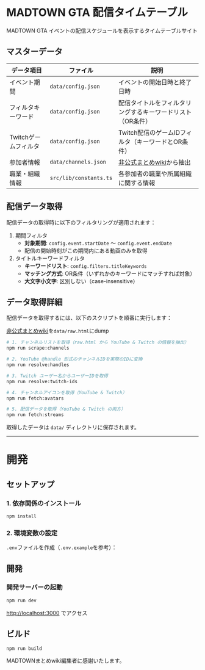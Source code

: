 # MADTOWN GTA 配信タイムテーブル

MADTOWN GTA イベントの配信スケジュールを表示するタイムテーブルサイト

## マスターデータ

| データ項目 | ファイル | 説明 |
|-----------|---------|------|
| イベント期間 | `data/config.json` | イベントの開始日時と終了日時 |
| フィルタキーワード | `data/config.json` | 配信タイトルをフィルタリングするキーワードリスト（OR条件） |
| Twitchゲームフィルタ | `data/config.json` | Twitch配信のゲームIDフィルタ（キーワードとOR条件） |
| 参加者情報 | `data/channels.json` | [非公式まとめwiki](https://w.atwiki.jp/madtowngta1/pages/12.html)から抽出 |
| 職業・組織情報 | `src/lib/constants.ts` | 各参加者の職業や所属組織に関する情報 |

## 配信データ取得

配信データの取得時に以下のフィルタリングが適用されます：

1. 期間フィルタ
   - **対象期間**: `config.event.startDate` 〜 `config.event.endDate`
   - 配信の開始時刻がこの期間内にある動画のみを取得
2. タイトルキーワードフィルタ
   - **キーワードリスト**: `config.filters.titleKeywords`
   - **マッチング方式**: OR条件（いずれかのキーワードにマッチすれば対象）
   - **大文字小文字**: 区別しない（case-insensitive）

## データ取得詳細

配信データを取得するには、以下のスクリプトを順番に実行します：

[非公式まとめwiki](view-source:https://w.atwiki.jp/madtowngta1/pages/12.html)を`data/raw.html`にdump

```bash
# 1. チャンネルリストを取得（raw.html から YouTube & Twitch の情報を抽出）
npm run scrape:channels

# 2. YouTube @handle 形式のチャンネルIDを実際のIDに変換
npm run resolve:handles

# 3. Twitch ユーザー名からユーザーIDを取得
npm run resolve:twitch-ids

# 4. チャンネルアイコンを取得（YouTube & Twitch）
npm run fetch:avatars

# 5. 配信データを取得（YouTube & Twitch の両方）
npm run fetch:streams
```

取得したデータは `data/` ディレクトリに保存されます。

---

# 開発

## セットアップ

### 1. 依存関係のインストール

```bash
npm install
```

### 2. 環境変数の設定

`.env`ファイルを作成（`.env.example`を参考）：

## 開発

### 開発サーバーの起動

```bash
npm run dev
```

[http://localhost:3000](http://localhost:3000) でアクセス

## ビルド

```bash
npm run build
```

MADTOWNまとめwiki編集者に感謝いたします。
